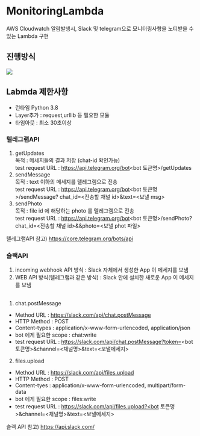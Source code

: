 # MonitoringLambda
AWS Cloudwatch 알람발생시, Slack 및 telegram으로 모니터링사항을 노티받을 수 있는 Lambda 구현

## 진행방식 
<img src = "https://user-images.githubusercontent.com/78723318/107338902-6b0ab280-6aff-11eb-813f-9dedcb83450d.PNG">

## Labmda 제한사항 
- 런타임 Python 3.8
- Layer추가 : request,urllib 등 필요한 모듈
- 타임아웃 : 최소 30초이상

### 텔레그램API
1) getUpdates <br>
  목적 : 메세지들의 결과 저장 (chat-id 확인가능) <Br>
  test request URL : https://api.telegram.org/bot<bot 토큰명>/getUpdates
2) sendMessage <br>
  목적 : text 이하의 메세지를 텔레그램으로 전송<Br>
  test request URL : https://api.telegram.org/bot<bot 토큰명>/sendMessage?
chat_id=<전송할 채널 id>&text=<보낼 msg>
3) sendPhoto <br>
  목적 : file id 에 해당하는 photo 를 텔레그램으로 전송<br>
test request URL : https://api.telegram.org/bot<bot 토큰명>/sendPhoto?
chat_id=<전송할 채널 id>&&photo=<보낼 phot 파일>
  
 텔레그램API 참고) https://core.telegram.org/bots/api

  
### 슬랙API
1. incoming webhook API 방식 : Slack 자체에서 생성한 App 이 메세지를 보냄<br>
2. WEB API 방식(텔레그램과 같은 방식) : Slack 안에 설치한 새로운 App 이 메세지를 보냄<br><br>
1) chat.postMessage
- Method URL : https://slack.com/api/chat.postMessage
- HTTP Method : POST
- Content-types : application/x-www-form-urlencoded, application/json
- bot 에게 필요한 scope : chat:write
- test request URL : https://slack.com/api/chat.postMessage?token=<bot 토큰명>&channel=<채널명>&text=<보낼메세지>
2) files.upload
- Method URL : https://slack.com/api/files.upload
- HTTP Method : POST
- Content-tyes : application/x-www-form-urlencoded, multipart/form-data
- bot 에게 필요한 scope : files:write
- test request URL : https://slack.com/api/files.upload?<bot 토큰명>&channel=<채널명>&text=<보낼메세지>

 슬랙 API 참고) https://api.slack.com/ <br>
